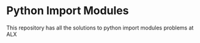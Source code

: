 # Python Import Modules

This repository has all the solutions to python import modules problems at ALX

